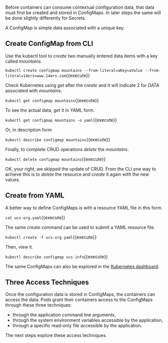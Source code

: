 Before containers can consume contextual configuration data, that data must first be created and stored in ConfigMaps. In later steps the same will be done slightly differently for Secrets.

A ConfigMap is simple data associated with a unique key.

## Create ConfigMap from CLI ##

Use the kubectl tool to _create_ two manually entered data items with a key called _mountains_.

`kubectl create configmap mountains --from-literal=aKey=aValue --from-literal=14ers=www.14ers.com`{{execute}}

Check Kubernetes using _get_ after the _create_ and it will indicate 2 for _DATA_ associated with _mountains_.

`kubectl get configmap mountains`{{execute}}

To see the actual data, _get_ it in YAML form.

`kubectl get configmap mountains -o yaml`{{execute}}

Or, in description form

`kubectl describe configmap mountains`{{execute}}

Finally, to complete CRUD operations _delete_ the _mountains_.

`kubectl delete configmap mountains`{{execute}}

OK, your right, we skipped the update of CRUD. From the CLI one way to achieve this is to _delete_ the resource and _create_ it again with the new values.

## Create from YAML ##

A better way to define ConfigMaps is with a resource YAML file in this form.

`cat ucs-org.yaml`{{execute}}

The same _create_ command can be used to submit a YAML resource file.

`kubectl create -f ucs-org.yaml`{{execute}}

Then, view it.

`kubectl describe configmap ucs-info`{{execute}}

The same ConfigMaps can also be explored in the [Kubernetes dashboard](https://[[HOST_SUBDOMAIN]]-30000-[[KATACODA_HOST]].environments.katacoda.com/).

## Three Access Techniques ##

Once the configuration data is stored in ConfigMaps, the containers can access the data. Pods grant their containers access to the ConfigMaps through these three techniques:

- through the application command line arguments,
- through the system environment variables accessible by the application,
- through a specific read-only file accessible by the application.

The next steps explore these access techniques.